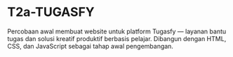 # T2a-TUGASFY
Percobaan awal membuat website untuk platform Tugasfy — layanan bantu tugas dan solusi kreatif produktif berbasis pelajar. Dibangun dengan HTML, CSS, dan JavaScript sebagai tahap awal pengembangan.
